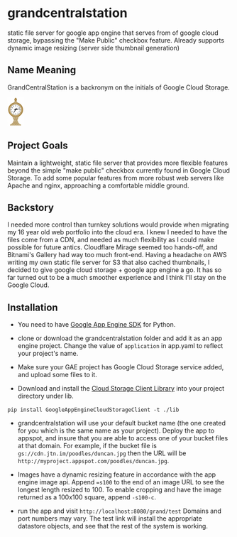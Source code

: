  grandcentralstation
===================

static file server for google app engine that serves from of google cloud storage, bypassing the "Make Public" checkbox feature. Already supports dynamic image resizing (server side thumbnail generation)

## Name Meaning ##
GrandCentralStation is a backronym on the initials of Google Cloud Storage.

![grandcentralstation logo](https://raw.githubusercontent.com/jtnimoy/grandcentralstation/master/data/gcs-logo.jpg)

## Project Goals ##
Maintain a lightweight, static file server that provides more flexible features beyond the simple "make public" checkbox currently found in Google Cloud Storage. To add some popular features from more robust web servers like Apache and nginx, approaching  a comfortable middle ground.

## Backstory ##
I needed more control than turnkey solutions would provide when migrating my 16 year old web portfolio into the cloud era. I knew I needed to have the files come from a CDN, and needed as much flexibility as I could make possible for future antics. Cloudflare Mirage seemed too hands-off, and Bitnami's Gallery had way too much front-end. Having a headache on AWS writing my own static file server for S3 that also cached thumbnails, I decided to give google cloud storage + google app engine a go. It has so far turned out to be a much smoother experience and I think I'll stay on the Google Cloud.

## Installation ##

+ You need to have [Google App Engine SDK](https://developers.google.com/appengine) for Python.

+ clone or download the grandcentralstation folder and add it as an app engine project. Change the value of `application` in app.yaml to reflect your project's name.

+ Make sure your GAE project has Google Cloud Storage service added, and upload some files to it.

+ Download and install the [Cloud Storage Client Library](https://developers.google.com/appengine/docs/python/googlecloudstorageclient/download) into your project directory under lib.


```
pip install GoogleAppEngineCloudStorageClient -t ./lib
```

+ grandcentralstation will use your default bucket name (the one created for you which is the same name as your project). Deploy the app to appspot, and insure that you are able to access one of your bucket files at that domain. For example, if the bucket file is `gs://cdn.jtn.im/poodles/duncan.jpg` then the URL will be `http://myproject.appspot.com/poodles/duncan.jpg`.

+ Images have a dynamic resizing feature in accordance with the app engine image api. Append `=s100` to the end of an image URL to see the longest length resized to 100. To enable cropping and have the image returned as a 100x100 square, append `-s100-c`.

+ run the app and visit `http://localhost:8080/grand/test` Domains and port numbers may vary. The test link will install the appropriate datastore objects, and see that the rest of the system is working.

